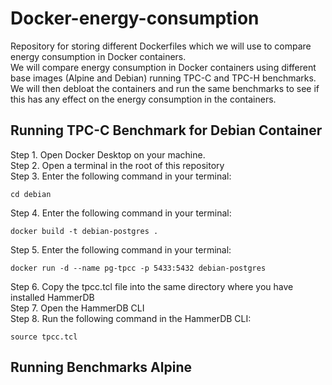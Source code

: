# Docker-energy-consumption

Repository for storing different Dockerfiles which we will use to compare energy consumption in Docker containers.</br>
We will compare energy consumption in Docker containers using different base images (Alpine and Debian) running TPC-C and TPC-H benchmarks.</br>
We will then debloat the containers and run the same benchmarks to see if this has any effect on the energy consumption in the containers.</br>

## Running TPC-C Benchmark for Debian Container
Step 1. Open Docker Desktop on your machine.</br> 
Step 2. Open a terminal in the root of this repository</br>
Step 3. Enter the following command in your terminal: </br>
```
cd debian
```
Step 4. Enter the following command in your terminal: </br>
```
docker build -t debian-postgres .
```
Step 5. Enter the following command in your terminal: </br>
```
docker run -d --name pg-tpcc -p 5433:5432 debian-postgres
```
Step 6. Copy the tpcc.tcl file into the same directory where you have installed HammerDB</br>
Step 7. Open the HammerDB CLI</br>
Step 8. Run the following command in the HammerDB CLI:</br>
```
source tpcc.tcl
```
## Running Benchmarks Alpine

